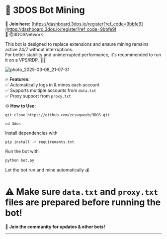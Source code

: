 # 📌 3DOS Bot Mining
💸 **Join here:** [https://dashboard.3dos.io/register?ref_code=9bbfe9](https://dashboard.3dos.io/register?ref_code=9bbfe9)  
💬 @3DOSNetwork  

This bot is designed to replace extensions and ensure mining remains active 24/7 without interruptions.  
For better stability and uninterrupted performance, it's recommended to run it on a VPS/RDP. 🚀💎  

![photo_2025-03-08_21-07-31](https://github.com/user-attachments/assets/f8048d9c-7292-4a47-84d3-799c9d4137ee)  

🔥 **Features:**  
✅ Automatically logs in & mines each account  
✅ Supports multiple accounts from `data.txt`  
✅ Proxy support from `proxy.txt`  

⚙️ **How to Use:**  
```  
git clone https://github.com/zcsaqueeb/3DOS.git  
```  
```  
cd 3dos  
```  
Install dependencies with  
```  
pip install -r requirements.txt  
```  
Run the bot with  
```  
python bot.py  
```  
Let the bot run and mine automatically 💰  

# ⚠️ Make sure `data.txt` and `proxy.txt` files are prepared before running the bot!

🚀 **Join the community for updates & other bots!**

--- 
